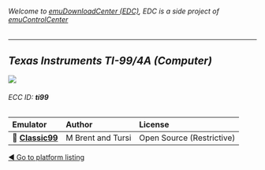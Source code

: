 ###### Welcome to [emuDownloadCenter (EDC)](https://github.com/PhoenixInteractiveNL/emuDownloadCenter/wiki/), EDC is a side project of [emuControlCenter](https://github.com/PhoenixInteractiveNL/emuControlCenter/wiki/)
***
## _Texas Instruments TI-99/4A (Computer)_
![](https://raw.githubusercontent.com/wiki/PhoenixInteractiveNL/emuDownloadCenter/images_platform/ecc_ti99_teaser.png)
###### ECC ID: **ti99**

| Emulator   | Author      | License     |
|:-----------|:------------|:------------|
| :file_folder: [**Classic99**](https://github.com/PhoenixInteractiveNL/emuDownloadCenter/wiki/Emulator-classic99#menu) | M Brent and Tursi | Open Source (Restrictive) |

[:arrow_backward: Go to platform listing](https://github.com/PhoenixInteractiveNL/emuDownloadCenter/wiki/EDC-Platform-List)
